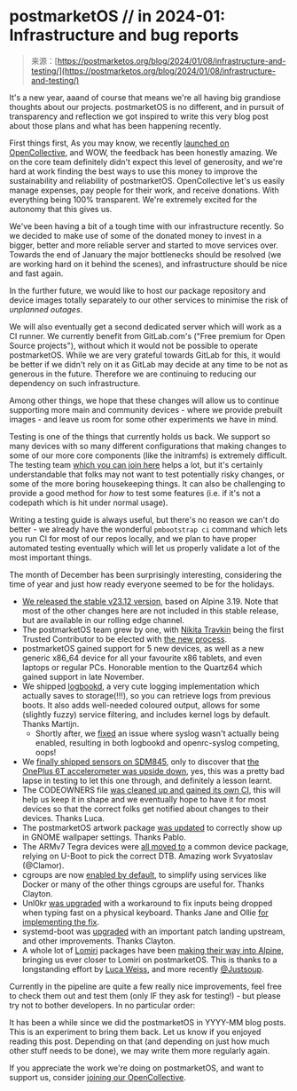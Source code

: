 <!--yml
category: 未分类
date: 2024-05-27 14:35:56
-->

# postmarketOS // in 2024-01: Infrastructure and bug reports

> 来源：[https://postmarketos.org/blog/2024/01/08/infrastructure-and-testing/](https://postmarketos.org/blog/2024/01/08/infrastructure-and-testing/)

It's a new year, aaand of course that means we're all having big grandiose thoughts about our projects. postmarketOS is no different, and in pursuit of transparency and reflection we got inspired to write this very blog post about those plans and what has been happening recently.

First things first, As you may know, we recently [launched on OpenCollective](https://opencollective.com/postmarketos), and WOW, the feedback has been honestly amazing. We on the core team definitely didn't expect this level of generosity, and we're hard at work finding the best ways to use this money to improve the sustainability and reliability of postmarketOS. OpenCollective let's us easily manage expenses, pay people for their work, and receive donations. With everything being 100% transparent. We're extremely excited for the autonomy that this gives us.

We've been having a bit of a tough time with our infrastructure recently. So we decided to make use of some of the donated money to invest in a bigger, better and more reliable server and started to move services over. Towards the end of January the major bottlenecks should be resolved (we are working hard on it behind the scenes), and infrastructure should be nice and fast again.

In the further future, we would like to host our package repository and device images totally separately to our other services to minimise the risk of *unplanned outages*.

We will also eventually get a second dedicated server which will work as a CI runner. We currently benefit from GitLab.com's ("Free premium for Open Source projects"), without which it would not be possible to operate postmarketOS. While we are very grateful towards GitLab for this, it would be better if we didn't rely on it as GitLab may decide at any time to be not as generous in the future. Therefore we are continuing to reducing our dependency on such infrastructure.

Among other things, we hope that these changes will allow us to continue supporting more main and community devices - where we provide prebuilt images - and leave us room for some other experiments we have in mind.

Testing is one of the things that currently holds us back. We support so many devices with so many different configurations that making changes to some of our more core components (like the initramfs) is extremely difficult. The testing team [which you can join here](https://wiki.postmarketos.org/wiki/Testing_Team) helps a lot, but it's certainly understandable that folks may not want to test potentially risky changes, or some of the more boring housekeeping things. It can also be challenging to provide a good method for *how* to test some features (i.e. if it's not a codepath which is hit under normal usage).

Writing a testing guide is always useful, but there's no reason we can't do better - we already have the wonderful `pmbootstrap ci` command which lets you run CI for most of our repos locally, and we plan to have proper automated testing eventually which will let us properly validate a lot of the most important things.

The month of December has been surprisingly interesting, considering the time of year and just how ready everyone seemed to be for the holidays.

*   [We released the stable v23.12 version](/blog/2023/12/18/v23.12-release/), based on Alpine 3.19\. Note that most of the other changes here are not included in this stable release, but are available in our rolling edge channel.
*   The postmarketOS team grew by one, with [Nikita Travkin](https://gitlab.com/TravMurav) being the first Trusted Contributor to be elected with [the new process](https://postmarketos.org/blog/2023/12/03/how-to-become-tc/).
*   postmarketOS gained support for 5 new devices, as well as a new generic x86_64 device for all your favourite x86 tablets, and even laptops or regular PCs. Honorable mention to the Quartz64 which gained support in late November.
*   We shipped [logbookd](https://git.sr.ht/~martijnbraam/logbookd), a very cute logging implementation which actually saves to storage(!!!), so you can retrieve logs from previous boots. It also adds well-needed coloured output, allows for some (slightly fuzzy) service filtering, and includes kernel logs by default. Thanks Martijn.
    *   Shortly after, we [fixed](https://gitlab.com/postmarketOS/pmaports/-/commit/7efcec020d35491fae66e65c3bcad6e7c9d83638) an issue where syslog wasn't actually being enabled, resulting in both logbookd and openrc-syslog competing, oops!
*   We [finally shipped sensors on SDM845](https://gitlab.com/postmarketOS/pmaports/-/merge_requests/4050), only to discover that [the OnePlus 6T accelerometer was upside down](https://gitlab.com/postmarketOS/pmaports/-/commit/4a0a5456f1b0e0542cf666e6220457b414bece21), yes, this was a pretty bad lapse in testing to let this one through, and definitely a lesson learnt.
*   The CODEOWNERS file [was cleaned up and gained its own CI](https://gitlab.com/postmarketOS/pmaports/-/merge_requests/4662), this will help us keep it in shape and we eventually hope to have it for most devices so that the correct folks get notified about changes to their devices. Thanks Luca.
*   The postmarketOS artwork package [was updated](https://gitlab.com/postmarketOS/pmaports/-/merge_requests/4614) to correctly show up in GNOME wallpaper settings. Thanks Pablo.
*   The ARMv7 Tegra devices were [all moved to](https://gitlab.com/postmarketOS/pmaports/-/merge_requests/4606) a common device package, relying on U-Boot to pick the correct DTB. Amazing work Svyatoslav (@Clamor).
*   cgroups are now [enabled by default](https://gitlab.com/postmarketOS/pmaports/-/commit/bfa873343a78c066affc78cf8644bbf6d7763c10), to simplify using services like Docker or many of the other things cgroups are useful for. Thanks Clayton.
*   Unl0kr [was upgraded](https://gitlab.com/postmarketOS/pmaports/-/commit/0aa9524204e9c9c002c860b87c972bc2ebf025f3) with a workaround to fix inputs being dropped when typing fast on a physical keyboard. Thanks Jane and Ollie [for implementing the fix](https://github.com/calebccff/lv_drivers/pull/5).
*   systemd-boot was [upgraded](https://gitlab.com/postmarketOS/pmaports/-/commit/e9ccc5ae232a510c428cc014e3c16eea4d80d338) with an important patch landing upstream, and other improvements. Thanks Clayton.
*   A whole lot of [Lomiri](https://lomiri.com/) packages have been [making their way into Alpine](https://pkgs.alpinelinux.org/packages?name=*lomiri*&branch=edge&repo=&arch=aarch64&maintainer=), bringing us ever closer to Lomiri on postmarketOS. This is thanks to a longstanding effort by [Luca Weiss](https://fosstodon.org/@z3ntu), and more recently [@Justsoup](https://mstdn.social/@justsoup).

Currently in the pipeline are quite a few really nice improvements, feel free to check them out and test them (only IF they ask for testing!) - but please try not to bother developers. In no particular order:

It has been a while since we did the postmarketOS in YYYY-MM blog posts. This is an experiment to bring them back. Let us know if you enjoyed reading this post. Depending on that (and depending on just how much other stuff needs to be done), we may write them more regularly again.

If you appreciate the work we're doing on postmarketOS, and want to support us, consider [joining our OpenCollective](https://opencollective.com/postmarketos).